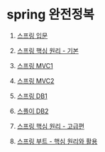 # spring 완전정복
1. [스프링 입문]()

2. [스프링 핵심 원리 - 기본]()

3. [스프링 MVC1]()

4. [스프링 MVC2]()

5. [스프링 DB1]()

6. [스플이 DB2]()

7. [스프링 핵심 원리 - 고급편]()

8. [스프링 부트 - 핵심 원리와 활용]()
